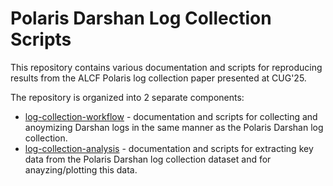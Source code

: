 # Polaris Darshan Log Collection Scripts

This repository contains various documentation and scripts for reproducing results from the ALCF Polaris log collection paper presented at CUG'25.

The repository is organized into 2 separate components:
- [log-collection-workflow](log-collection-workflow) - documentation and scripts for collecting and anoymizing Darshan logs in the same manner as the Polaris Darshan log collection.
- [log-collection-analysis](log-collection-analysis) - documentation and scripts for extracting key data from the Polaris Darshan log collection dataset and for anayzing/plotting this data.
